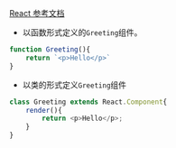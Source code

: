 [React 参考文档](https://overreacted.io/how-does-react-tell-a-class-from-a-function/)

+ 以函数形式定义的`Greeting`组件。   
```javascript
function Greeting(){
    return `<p>Hello</p>`
}
```
+ 以类的形式定义`Greeting`组件   
```javascript
class Greeting extends React.Component{
    render(){
        return <p>Hello</p>;
    }
}
```  

